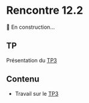 # Rencontre 12.2

🚧 En construction...

## TP
Présentation du [TP3](/tp/tp3)

## Contenu
- Travail sur le [TP3](/tp/tp3)



